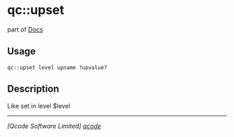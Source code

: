 qc::upset
=========

part of [Docs](../index.md)

Usage
-----
`qc::upset level upname ?upvalue?`

Description
-----------
Like set in level $level

----------------------------------
*[Qcode Software Limited] [qcode]*

[qcode]: http://www.qcode.co.uk "Qcode Software"